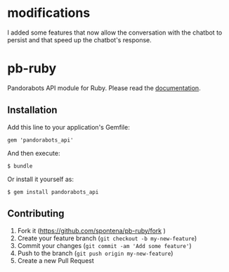 # modifications
I added some features that now allow the conversation with the chatbot to persist and that speed up the chatbot's response.

# pb-ruby

Pandorabots API module for Ruby. Please read the [documentation](http://developer.pandorabots.com/docs).

## Installation

Add this line to your application's Gemfile:

    gem 'pandorabots_api'

And then execute:

    $ bundle

Or install it yourself as:

    $ gem install pandorabots_api

## Contributing

1. Fork it (https://github.com/spontena/pb-ruby/fork )
2. Create your feature branch (`git checkout -b my-new-feature`)
3. Commit your changes (`git commit -am 'Add some feature'`)
4. Push to the branch (`git push origin my-new-feature`)
5. Create a new Pull Request
